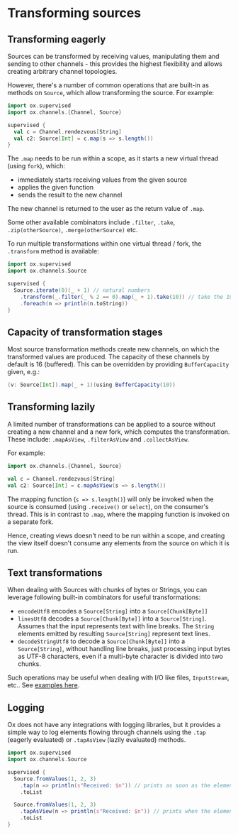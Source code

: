 # Transforming sources 

## Transforming eagerly

Sources can be transformed by receiving values, manipulating them and sending to other channels - this provides the
highest flexibility and allows creating arbitrary channel topologies.

However, there's a number of common operations that are built-in as methods on `Source`, which allow transforming the
source. For example:

```scala mdoc:compile-only
import ox.supervised
import ox.channels.{Channel, Source}

supervised {
  val c = Channel.rendezvous[String]
  val c2: Source[Int] = c.map(s => s.length())
}
```

The `.map` needs to be run within a scope, as it starts a new virtual thread (using `fork`), which:

* immediately starts receiving values from the given source
* applies the given function
* sends the result to the new channel

The new channel is returned to the user as the return value of `.map`.

Some other available combinators include `.filter`, `.take`, `.zip(otherSource)`, `.merge(otherSource)` etc.

To run multiple transformations within one virtual thread / fork, the `.transform` method is available:

```scala mdoc:compile-only
import ox.supervised
import ox.channels.Source

supervised {
  Source.iterate(0)(_ + 1) // natural numbers
    .transform(_.filter(_ % 2 == 0).map(_ + 1).take(10)) // take the 10 first even numbers, incremented by 1
    .foreach(n => println(n.toString))
}
```

## Capacity of transformation stages

Most source transformation methods create new channels, on which the transformed values are produced. The capacity of
these channels by default is 16 (buffered). This can be overridden by providing `BufferCapacity` given, e.g.:

```scala
(v: Source[Int]).map(_ + 1)(using BufferCapacity(10))
```

## Transforming lazily

A limited number of transformations can be applied to a source without creating a new channel and a new fork, which
computes the transformation. These include: `.mapAsView`, `.filterAsView` and `.collectAsView`.

For example:

```scala mdoc:compile-only
import ox.channels.{Channel, Source}

val c = Channel.rendezvous[String]
val c2: Source[Int] = c.mapAsView(s => s.length())
```

The mapping function (`s => s.length()`) will only be invoked when the source is consumed (using `.receive()` or 
`select`), on the consumer's thread. This is in contrast to `.map`, where the mapping function is invoked on a separate
fork.

Hence, creating views doesn't need to be run within a scope, and creating the view itself doesn't consume any elements
from the source on which it is run.

## Text transformations

When dealing with Sources with chunks of bytes or Strings, you can leverage following built-in combinators for useful transformations:

* `encodeUtf8` encodes a `Source[String]` into a `Source[Chunk[Byte]]`
* `linesUtf8` decodes a `Source[Chunk[Byte]]` into a `Source[String]`. Assumes that the input represents text with line breaks. The `String` elements emitted by resulting `Source[String]` represent text lines.
* `decodeStringUtf8` to decode a `Source[Chunk[Byte]]` into a `Source[String]`, without handling line breaks, just processing input bytes as UTF-8 characters, even if a multi-byte character is divided into two chunks.

Such operations may be useful when dealing with I/O like files, `InputStream`, etc.. See [examples here](io.md).

## Logging

Ox does not have any integrations with logging libraries, but it provides a simple way to log elements flowing through channels
using the `.tap` (eagerly evaluated) or `.tapAsView` (lazily evaluated) methods.

```scala mdoc:compile-only
import ox.supervised
import ox.channels.Source

supervised {
  Source.fromValues(1, 2, 3)
    .tap(n => println(s"Received: $n")) // prints as soon as the element is sent from the source
    .toList

  Source.fromValues(1, 2, 3)
    .tapAsView(n => println(s"Received: $n")) // prints when the element is consumed by `toList`
    .toList
}
```